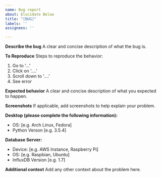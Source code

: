 ```yaml
---
name: Bug report
about: Elucidate Below
title: "[BUG]"
labels: ''
assignees: ''

---
```


**Describe the bug**
A clear and concise description of what the bug is.

**To Reproduce**
Steps to reproduce the behavior:
1. Go to '...'
2. Click on '....'
3. Scroll down to '....'
4. See error

**Expected behavior**
A clear and concise description of what you expected to happen.

**Screenshots**
If applicable, add screenshots to help explain your problem.

**Desktop (please complete the following information):**
 - OS: [e.g. Arch Linux, Fedora]
 - Python Verson [e.g. 3.5.4]

**Database Server:**
 - Device: [e.g. AWS Instance, Raspberry Pi]
 - OS: [e.g. Raspbian, Ubuntu]
 - InfluxDB Version [e.g. 1.7]

**Additional context**
Add any other context about the problem here.
